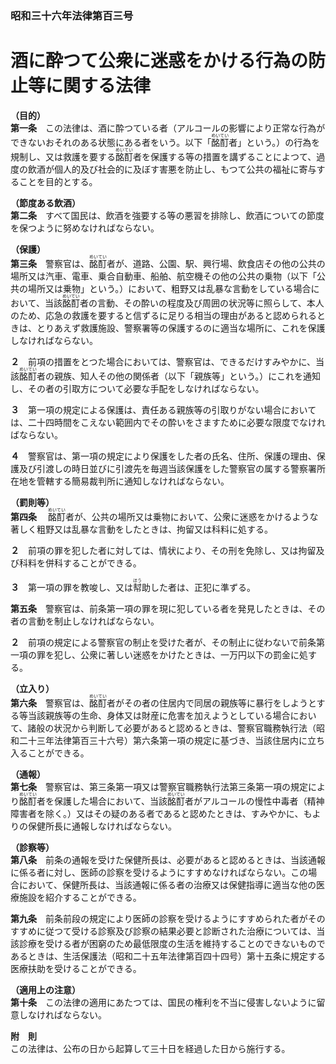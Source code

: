### 昭和三十六年法律第百三号  
# 酒に酔つて公衆に迷惑をかける行為の防止等に関する法律  
  
**（目的）**  
**第一条**　この法律は、酒に酔つている者（アルコールの影響により正常な行為ができないおそれのある状態にある者をいう。以下「<ruby>酩酊<rt>めいてい</rt></ruby>者」という。）の行為を規制し、又は救護を要する<ruby>酩酊<rt>めいてい</rt></ruby>者を保護する等の措置を講ずることによつて、過度の飲酒が個人的及び社会的に及ぼす害悪を防止し、もつて公共の福祉に寄与することを目的とする。  
  
**（節度ある飲酒）**  
**第二条**　すべて国民は、飲酒を強要する等の悪習を排除し、飲酒についての節度を保つように努めなければならない。  
  
**（保護）**  
**第三条**　警察官は、<ruby>酩酊<rt>めいてい</rt></ruby>者が、道路、公園、駅、興行場、飲食店その他の公共の場所又は汽車、電車、乗合自動車、船舶、航空機その他の公共の乗物（以下「公共の場所又は乗物」という。）において、粗野又は乱暴な言動をしている場合において、当該<ruby>酩酊<rt>めいてい</rt></ruby>者の言動、その酔いの程度及び周囲の状況等に照らして、本人のため、応急の救護を要すると信ずるに足りる相当の理由があると認められるときは、とりあえず救護施設、警察署等の保護するのに適当な場所に、これを保護しなければならない。  
  
**２**　前項の措置をとつた場合においては、警察官は、できるだけすみやかに、当該<ruby>酩酊<rt>めいてい</rt></ruby>者の親族、知人その他の関係者（以下「親族等」という。）にこれを通知し、その者の引取方について必要な手配をしなければならない。  
  
**３**　第一項の規定による保護は、責任ある親族等の引取りがない場合においては、二十四時間をこえない範囲内でその酔いをさますために必要な限度でなければならない。  
  
**４**　警察官は、第一項の規定により保護をした者の氏名、住所、保護の理由、保護及び引渡しの時日並びに引渡先を毎週当該保護をした警察官の属する警察署所在地を管轄する簡易裁判所に通知しなければならない。  
  
**（罰則等）**  
**第四条**　
              <ruby>酩酊<rt>めいてい</rt></ruby>者が、公共の場所又は乗物において、公衆に迷惑をかけるような著しく粗野又は乱暴な言動をしたときは、拘留又は科料に処する。  
  
**２**　前項の罪を犯した者に対しては、情状により、その刑を免除し、又は拘留及び科料を併科することができる。  
  
**３**　第一項の罪を教唆し、又は<ruby>幇<rt>ほう</rt></ruby>助した者は、正犯に準ずる。  
  
**第五条**　警察官は、前条第一項の罪を現に犯している者を発見したときは、その者の言動を制止しなければならない。  
  
**２**　前項の規定による警察官の制止を受けた者が、その制止に従わないで前条第一項の罪を犯し、公衆に著しい迷惑をかけたときは、一万円以下の罰金に処する。  
  
**（立入り）**  
**第六条**　警察官は、<ruby>酩酊<rt>めいてい</rt></ruby>者がその者の住居内で同居の親族等に暴行をしようとする等当該親族等の生命、身体又は財産に危害を加えようとしている場合において、諸般の状況から判断して必要があると認めるときは、警察官職務執行法（昭和二十三年法律第百三十六号）第六条第一項の規定に基づき、当該住居内に立ち入ることができる。  
  
**（通報）**  
**第七条**　警察官は、第三条第一項又は警察官職務執行法第三条第一項の規定により<ruby>酩酊<rt>めいてい</rt></ruby>者を保護した場合において、当該<ruby>酩酊<rt>めいてい</rt></ruby>者がアルコールの慢性中毒者（精神障害者を除く。）又はその疑のある者であると認めたときは、すみやかに、もよりの保健所長に通報しなければならない。  
  
**（診察等）**  
**第八条**　前条の通報を受けた保健所長は、必要があると認めるときは、当該通報に係る者に対し、医師の診察を受けるようにすすめなければならない。この場合において、保健所長は、当該通報に係る者の治療又は保健指導に適当な他の医療施設を紹介することができる。  
  
**第九条**　前条前段の規定により医師の診察を受けるようにすすめられた者がそのすすめに従つて受ける診察及び診察の結果必要と診断された治療については、当該診療を受ける者が困窮のため最低限度の生活を維持することのできないものであるときは、生活保護法（昭和二十五年法律第百四十四号）第十五条に規定する医療扶助を受けることができる。  
  
**（適用上の注意）**  
**第十条**　この法律の適用にあたつては、国民の権利を不当に侵害しないように留意しなければならない。  
  
**附　則**  
この法律は、公布の日から起算して三十日を経過した日から施行する。  
  
